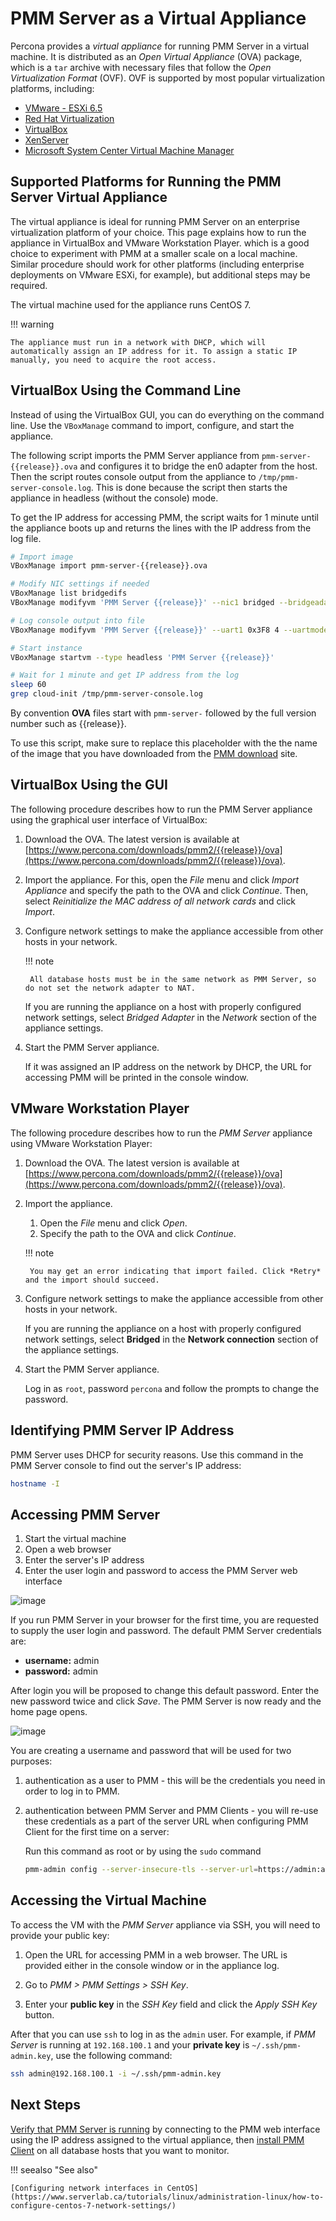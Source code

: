 # PMM Server as a Virtual Appliance

Percona provides a *virtual appliance* for running PMM Server in a virtual machine.  It is distributed as an *Open Virtual Appliance* (OVA) package, which is a `tar` archive with necessary files that follow the *Open Virtualization Format* (OVF).  OVF is supported by most popular virtualization platforms, including:

* [VMware - ESXi 6.5](https://www.vmware.com/products/esxi-and-esx.html)
* [Red Hat Virtualization](https://www.redhat.com/en/technologies/virtualization)
* [VirtualBox](https://www.virtualbox.org/)
* [XenServer](https://www.xenserver.org/)
* [Microsoft System Center Virtual Machine Manager](https://www.microsoft.com/en-us/cloud-platform/system-center)

## Supported Platforms for Running the PMM Server Virtual Appliance

The virtual appliance is ideal for running PMM Server on an enterprise virtualization platform of your choice. This page explains how to run the appliance in VirtualBox and VMware Workstation Player. which is a good choice to experiment with PMM at a smaller scale on a local machine.  Similar procedure should work for other platforms (including enterprise deployments on VMware ESXi, for example), but additional steps may be required.

The virtual machine used for the appliance runs CentOS 7.

!!! warning

    The appliance must run in a network with DHCP, which will automatically assign an IP address for it. To assign a static IP manually, you need to acquire the root access.

## VirtualBox Using the Command Line

Instead of using the VirtualBox GUI, you can do everything on the command line. Use the `VBoxManage` command to import, configure, and start the appliance.

The following script imports the PMM Server appliance from `pmm-server-{{release}}.ova` and configures it to bridge the en0 adapter from the host.  Then the script routes console output from the appliance to `/tmp/pmm-server-console.log`.  This is done because the script then starts the appliance in headless (without the console) mode.

To get the IP address for accessing PMM, the script waits for 1 minute until the appliance boots up and returns the lines with the IP address from the log file.

```sh
# Import image
VBoxManage import pmm-server-{{release}}.ova

# Modify NIC settings if needed
VBoxManage list bridgedifs
VBoxManage modifyvm 'PMM Server {{release}}' --nic1 bridged --bridgeadapter1 'en0: Wi-Fi (AirPort)'

# Log console output into file
VBoxManage modifyvm 'PMM Server {{release}}' --uart1 0x3F8 4 --uartmode1 file /tmp/pmm-server-console.log

# Start instance
VBoxManage startvm --type headless 'PMM Server {{release}}'

# Wait for 1 minute and get IP address from the log
sleep 60
grep cloud-init /tmp/pmm-server-console.log
```

By convention **OVA** files start with `pmm-server-` followed by the full version number such as {{release}}.

To use this script, make sure to replace this placeholder with the the name of the image that you have downloaded from the [PMM download](https://www.percona.com/downloads/pmm2/{{release}}/ova) site.

## VirtualBox Using the GUI

The following procedure describes how to run the PMM Server appliance using the graphical user interface of VirtualBox:

1. Download the OVA. The latest version is available at [https://www.percona.com/downloads/pmm2/{{release}}/ova](https://www.percona.com/downloads/pmm2/{{release}}/ova).

2. Import the appliance. For this, open the *File* menu and click *Import Appliance* and specify the path to the OVA and click *Continue*. Then, select *Reinitialize the MAC address of all network cards* and click *Import*.

3. Configure network settings to make the appliance accessible from other hosts in your network.

    !!! note

        All database hosts must be in the same network as PMM Server, so do not set the network adapter to NAT.

    If you are running the appliance on a host with properly configured network settings, select *Bridged Adapter* in the *Network* section of the
appliance settings.

4. Start the PMM Server appliance.

    If it was assigned an IP address on the network by DHCP, the URL for accessing PMM will be printed in the console window.

## VMware Workstation Player

The following procedure describes how to run the *PMM Server* appliance using VMware Workstation Player:

1. Download the OVA. The latest version is available at [https://www.percona.com/downloads/pmm2/{{release}}/ova](https://www.percona.com/downloads/pmm2/{{release}}/ova).

2. Import the appliance.

    1. Open the *File* menu and click *Open*.
    2. Specify the path to the OVA and click *Continue*.

    !!! note

        You may get an error indicating that import failed. Click *Retry* and the import should succeed.

3. Configure network settings to make the appliance accessible from other hosts in your network.

    If you are running the appliance on a host with properly configured network settings, select **Bridged** in the **Network connection** section of the appliance settings.

4. Start the PMM Server appliance.

    Log in as `root`, password `percona` and follow the prompts to change the password.

## Identifying PMM Server IP Address

PMM Server uses DHCP for security reasons. Use this command in the PMM Server console to find out the server's IP address:

```sh
hostname -I
```

## Accessing PMM Server

1. Start the virtual machine
2. Open a web browser
3. Enter the server's IP address
4. Enter the user login and password to access the PMM Server web interface

![image](../_images/PMM_Login.jpg)

If you run PMM Server in your browser for the first time, you are requested to supply the user login and password. The default PMM Server credentials are:

* **username:** admin
* **password:** admin

After login you will be proposed to change this default password. Enter the new password twice and click *Save*. The PMM Server is now ready and the home page opens.

![image](../_images/PMM_Home_Dashboard.jpg)

You are creating a username and password that will be used for two purposes:

1. authentication as a user to PMM - this will be the credentials you need in order to log in to PMM.

2. authentication between PMM Server and PMM Clients - you will re-use these credentials as a part of the server URL when configuring PMM Client for the first time on a server:

    Run this command as root or by using the `sudo` command

    ```sh
    pmm-admin config --server-insecure-tls --server-url=https://admin:admin@<IP Address>:443
    ```

## Accessing the Virtual Machine

To access the VM with the *PMM Server* appliance via SSH, you will need to provide your public key:

1. Open the URL for accessing PMM in a web browser. The URL is provided either in the console window or in the appliance log.

2. Go to *PMM > PMM Settings > SSH Key*.

3. Enter your **public key** in the *SSH Key* field and click the *Apply SSH Key* button.


After that you can use `ssh` to log in as the `admin` user. For example, if *PMM Server* is running at `192.168.100.1` and your **private key** is `~/.ssh/pmm-admin.key`, use the following command:

```sh
ssh admin@192.168.100.1 -i ~/.ssh/pmm-admin.key
```

## Next Steps

[Verify that PMM Server is running](../install/server-verify.md) by connecting to the PMM web interface using the IP address assigned to the virtual appliance, then [install PMM Client](../install/clients.md) on all database hosts that you want to monitor.

!!! seealso "See also"

    [Configuring network interfaces in CentOS](https://www.serverlab.ca/tutorials/linux/administration-linux/how-to-configure-centos-7-network-settings/)

